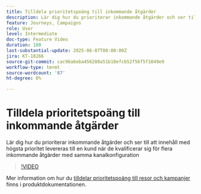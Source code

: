 ```yaml
---
title: Tilldela prioritetspoäng till inkommande åtgärder
description: Lär dig hur du prioriterar inkommande åtgärder och ser till att innehåll med högsta prioritet levereras till en kund när de kvalificerar sig för flera inkommande åtgärder med samma kanalkonfiguration
feature: Journeys, Campaigns
role: User
level: Intermediate
doc-type: Feature Video
duration: 180
last-substantial-update: 2025-06-07T00:00:00Z
jira: KT-18266
source-git-commit: cac96a6eba456288a51b18efcb52f56f5f1049e9
workflow-type: tm+mt
source-wordcount: '87'
ht-degree: 0%

---
```



# Tilldela prioritetspoäng till inkommande åtgärder

Lär dig hur du prioriterar inkommande åtgärder och ser till att innehåll med högsta prioritet levereras till en kund när de kvalificerar sig för flera inkommande åtgärder med samma kanalkonfiguration

>[!VIDEO](https://video.tv.adobe.com/v/3435529/?learn=on&enablevpops)

Mer information om hur du [tilldelar prioritetspoäng till resor och kampanjer](https://experienceleague.adobe.com/sv/docs/journey-optimizer/using/conflict-prioritization/priority-scores) finns i produktdokumentationen.
